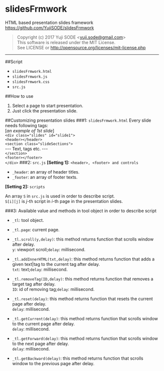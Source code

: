 # slidesFrmwork
HTML based presentation slides framework  
https://github.com/YujiSODE/slidesFrmwork

>Copyright (c) 2017 Yuji SODE \<yuji.sode@gmail.com\>  
>This software is released under the MIT License.  
>See LICENSE or http://opensource.org/licenses/mit-license.php
______

##Script
* `slidesFrmwork.html`
* `slidesFrmwork.js`
* `slidesFrmwork.css`
* `src.js`

##How to use
1. Select a page to start presentation.
2. Just click the presentation slide.

##Customizing presentation slides
###1: `slidesFrmwork.html`
Every slide needs following tags:  
\[_an example of 1st slide_\]  
`<div class="slides" id="slide1">`  
  `<header></header>`  
    `<section class="slideSections">`  
      --- Text, tags etc. ---  
    `</section>`  
  `<footer></footer>`  
`</div>`
###2: `src.js`
__[Setting 1]:__ `<header>, <footer> and controls`

* `_header`: an array of header titles.
* `_footer`: an array of footer texts.

__[Setting 2]:__ `scripts`

An array `S` in `src.js` is used in order to describe script.  
`S[i][j]` is _j_-th script in _i_-th page in the presentation slides.

###3: Available value and methods in tool object in order to describe script

* `_tl`: tool object.  

* `_tl.page`: current page.  

* `_tl.scroll(y,delay)`: this method returns function that scrolls window after delay.  
 `y`: viewport scroll;`delay`: millisecond.  
 
* `_tl.addInnerHTML(txt,delay)`: this method returns function that adds a given text|tag to the current tag after delay.  
 `txt`: text;`delay`: millisecond.  
 
* `_tl.removeTag(ID,delay)`: this method returns function that removes a target tag after delay.  
  `ID`: id of removing tag;`delay`: millisecond.  
 
* `_tl.reset(delay)`: this method returns function that resets the current page after delay.  
 `delay`: millisecond.  
 
* `_tl.getCurrent(delay)`: this method returns function that scrolls window to the current page after delay.  
 `delay`: millisecond.  
 
* `_tl.getForward(delay)`: this method returns function that scrolls window to the next page after delay.  
 `delay`: millisecond.  
 
* `_tl.getBackward(delay)`: this method returns function that scrolls window to the previous page after delay.  
